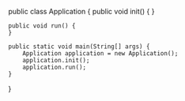 public class Application {
    public void init() {
    }

    public void run() {
    }

    public static void main(String[] args) {
        Application application = new Application();
        application.init();
        application.run();
    }
}
